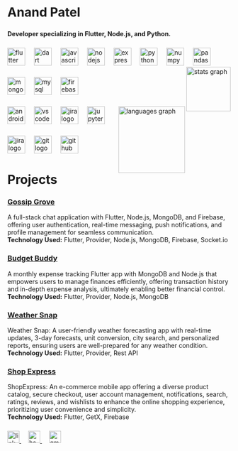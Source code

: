 <h1 align="left">Anand Patel</h1>

###

<h4 align="left">Developer specializing in Flutter, Node.js, and Python.</h4>

###

<div align="left">
  <img src="https://skillicons.dev/icons?i=flutter" height="40" alt="flutter logo"  />
  <img width="12" />
  <img src="https://skillicons.dev/icons?i=dart" height="40" alt="dart logo"  />
  <img width="12" />
  <img src="https://skillicons.dev/icons?i=js" height="40" alt="javascript logo"  />
  <img width="12" />
  <img src="https://skillicons.dev/icons?i=nodejs" height="40" alt="nodejs logo"  />
  <img width="12" />
  <img src="https://skillicons.dev/icons?i=express" height="40" alt="express logo"  />
  <img width="12" />
  <img src="https://skillicons.dev/icons?i=py" height="40" alt="python logo"  />
  <img width="12" />
  <img src="https://cdn.jsdelivr.net/gh/devicons/devicon/icons/numpy/numpy-original.svg" height="40" alt="numpy logo"  />
  <img width="12" />
  <img src="https://cdn.jsdelivr.net/gh/devicons/devicon/icons/pandas/pandas-original.svg" height="40" alt="pandas logo"  />
  <img src="https://github-readme-stats.vercel.app/api?username=Anandraj134&hide_title=true&hide_rank=true&show_icons=true&include_all_commits=true&count_private=true&disable_animations=false&theme=radical&locale=en&hide_border=true&order=1" height="100" alt="stats graph" align="right"/>
</div>

###

<div align="left">
  <img src="https://skillicons.dev/icons?i=mongodb" height="40" alt="mongodb logo"  />
  <img width="12" />
  <img src="https://skillicons.dev/icons?i=mysql" height="40" alt="mysql logo"  />
  <img width="12" />
  <img src="https://skillicons.dev/icons?i=firebase" height="40" alt="firebase logo"  />
</div>

###

<div align="left">
  <img src="https://skillicons.dev/icons?i=androidstudio" height="40" alt="androidstudio logo"  />
  <img width="12" />
  <img src="https://skillicons.dev/icons?i=vscode" height="40" alt="vscode logo"  />
  <img width="12" />
  <img src="https://cdn.jsdelivr.net/gh/devicons/devicon/icons/jira/jira-original.svg" height="40" alt="jira logo"  />
  <img width="12" />
  <img src="https://cdn.jsdelivr.net/gh/devicons/devicon/icons/jupyter/jupyter-original.svg" height="40" alt="jupyter logo"  />
  
  <img src="https://github-readme-stats.vercel.app/api/top-langs?username=Anandraj134&locale=en&hide_title=false&layout=compact&card_width=320&langs_count=6&theme=radical&hide_border=true&order=2" height="150" alt="languages graph"  align="right" />
</div>

###

<div align="left">
  <img src="https://cdn.jsdelivr.net/gh/devicons/devicon/icons/jira/jira-original.svg" height="40" alt="jira logo"  />
  <img width="12" />
  <img src="https://skillicons.dev/icons?i=git" height="40" alt="git logo"  />
  <img width="12" />
  <img src="https://skillicons.dev/icons?i=github" height="40" alt="github logo"  />
    
</div>

###

<h1 align="left">Projects</h1>

###
<a href="https://github.com/Anand-s-FlutterLab/Gossip-Grove-Frontend.git" target="_blank"><h3 align="left">Gossip Grove</h3></a>
A full-stack chat application with Flutter, Node.js, MongoDB, and Firebase, offering user authentication, real-time messaging, push notifications, and profile management for seamless communication.
<br>
<b>Technology Used:</b> Flutter, Provider, Node.js, MongoDB, Firebase, Socket.io

###
<a href="https://github.com/Anand-s-FlutterLab/BudgetBuddyFrontend.git" target="_blank"><h3 align="left">Budget Buddy</h3></a>
A monthly expense tracking Flutter app with MongoDB and Node.js that empowers users to manage finances efficiently, offering transaction history and in-depth expense analysis, ultimately enabling better financial control.
<br>
<b>Technology Used:</b> Flutter, Provider, Node.js, MongoDB

###

<a href="https://github.com/Anand-s-FlutterLab/Weather-Snap.git" target="_blank"><h3 align="left">Weather Snap</h3></a>
Weather Snap: A user-friendly weather forecasting app with real-time updates, 3-day forecasts, unit conversion, city search, and personalized reports, ensuring users are well-prepared for any weather condition.
<br>
<b>Technology Used:</b> Flutter, Provider, Rest API

###

<a href="https://github.com/Anand-s-FlutterLab/Shop-Express.git" target="_blank"><h3 align="left">Shop Express</h3></a>
ShopExpress: An e-commerce mobile app offering a diverse product catalog, secure checkout, user account management, notifications, search, ratings, reviews, and wishlists to enhance the online shopping experience, prioritizing user convenience and simplicity.
<br>
<b>Technology Used:</b> Flutter, GetX, Firebase


###

<div align="left">
  <a href="https://www.linkedin.com/in/anand-r-patel-/" target="_blank">
    <img src="https://img.shields.io/static/v1?message=LinkedIn&logo=linkedin&label=&color=0077B5&logoColor=white&labelColor=&style=plastic" height="27" alt="linkedin logo"  />
  </a>
  <img width="12" />
  <a href="https://www.hackerrank.com/profile/anandrajpatel134" target="_blank">
    <img src="https://img.shields.io/static/v1?message=HackerRank&logo=hackerrank&label=&color=068932&logoColor=white&labelColor=&style=plastic" height="27" alt="hackerrank logo"  />
  </a>
  <img width="12" />
  <a href="mailto:anandrajpatel134@gmail.com" target="_blank">
    <img src="https://img.shields.io/static/v1?message=Gmail&logo=gmail&label=&color=ea4335&logoColor=white&labelColor=&style=plastic" height="27" alt="gmail logo"  />
  </a>
</div>

###
